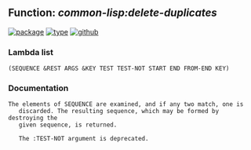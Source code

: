 ## Function: ***common-lisp:delete-duplicates***
[![package](https://img.shields.io/badge/Package-COMMON--LISP-5f9ea0.svg?style=social&colorA=999999)](../) [![type](https://img.shields.io/badge/Type-Function-5f9ea0.svg?style=social&colorA=999999)](../#function) [![github](https://img.shields.io/badge/GitHub-View_the_source-5f9ea0.svg?style=social&colorA=999999&logo=github)](https://github.com/sbcl/sbcl/blob/master/src/code/seq.lisp/) 
### Lambda list
```
(SEQUENCE &REST ARGS &KEY TEST TEST-NOT START END FROM-END KEY)
```
### Documentation
```
The elements of SEQUENCE are examined, and if any two match, one is
   discarded. The resulting sequence, which may be formed by destroying the
   given sequence, is returned.

   The :TEST-NOT argument is deprecated.
```
